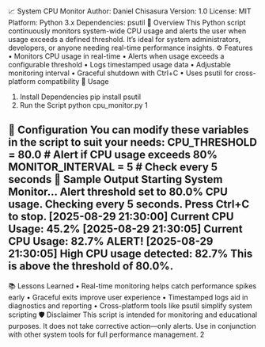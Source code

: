 📈 System CPU Monitor
Author: Daniel Chisasura
Version: 1.0
License: MIT
Platform: Python 3.x
Dependencies: psutil
📄 Overview
This Python script continuously monitors system-wide CPU usage and alerts the user when
usage exceeds a defined threshold. It’s ideal for system administrators, developers, or
anyone needing real-time performance insights.
⚙️ Features
• Monitors CPU usage in real-time
• Alerts when usage exceeds a configurable threshold
• Logs timestamped usage data
• Adjustable monitoring interval
• Graceful shutdown with Ctrl+C
• Uses psutil for cross-platform compatibility
🚀 Usage
1. Install Dependencies
pip install psutil
2. Run the Script
python cpu_monitor.py
1

🔧 Configuration
You can modify these variables in the script to suit your needs:
CPU_THRESHOLD = 80.0 # Alert if CPU usage exceeds 80%
MONITOR_INTERVAL = 5 # Check every 5 seconds
📝 Sample Output
Starting System Monitor...
Alert threshold set to 80.0% CPU usage.
Checking every 5 seconds.
Press Ctrl+C to stop.
[2025-08-29 21:30:00] Current CPU Usage: 45.2%
[2025-08-29 21:30:05] Current CPU Usage: 82.7%
ALERT!
[2025-08-29 21:30:05] High CPU usage detected: 82.7%
This is above the threshold of 80.0%.
-------------------------------------------------
📚 Lessons Learned
• Real-time monitoring helps catch performance spikes early
• Graceful exits improve user experience
• Timestamped logs aid in diagnostics and reporting
• Cross-platform tools like psutil simplify system scripting
🛡️ Disclaimer
This script is intended for monitoring and educational purposes. It does not take corrective
action—only alerts. Use in conjunction with other system tools for full performance
management.
2

